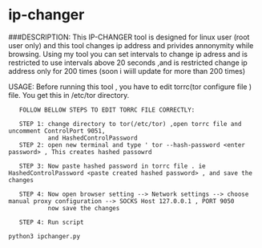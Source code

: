 # ip-changer

###DESCRIPTION:
        This IP-CHANGER tool is designed  for linux user (root user only) and this tool changes ip address and privides annonymity while browsing.
        Using my tool you can set intervals to change ip adress and is restricted to use intervals
        above 20 seconds ,and is restricted change ip address only for 200 times (soon i wiill update for more than 200 times)
        
USAGE:
       Before running this tool , you have to edit torrc(tor configure file ) file. 
       You get this in /etc/tor directory.

       FOLLOW BELLOW STEPS TO EDIT TORRC FILE CORRECTLY:
       
       STEP 1: change directory to tor(/etc/tor) ,open torrc file and uncomment ControlPort 9051,
               and HashedControlPassword
       STEP 2: open new terminal and type ' tor --hash-password <enter password> , This creates hashed passowrd 
        
       STEP 3: Now paste hashed password in torrc file . ie HashedControlPassword <paste created hashed password> , and save the changes
       
       STEP 4: Now open browser setting --> Network settings --> choose manual proxy configuration --> SOCKS Host 127.0.0.1 , PORT 9050
               now save the changes 
               
       STEP 4: Run script
`python3 ipchanger.py`

